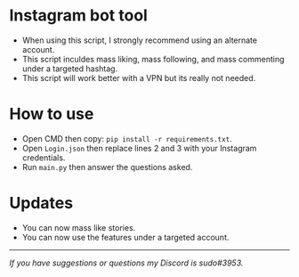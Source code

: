 # Instagram bot tool
- When using this script, I strongly recommend using an alternate account.<br/>
- This script inculdes mass liking, mass following, and mass commenting under a targeted hashtag.<br/>
- This script will work better with a VPN but its really not needed.
# How to use
- Open CMD then copy: `pip install -r requirements.txt`.
- Open `Login.json` then replace lines 2 and 3 with your Instagram credentials.
- Run `main.py` then answer the questions asked.
# Updates
- You can now mass like stories.
- You can now use the features under a targeted account.
---
*If you have suggestions or questions my Discord is sudo#3953.*
